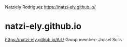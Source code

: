 Natziely Rodriguez
https://natzi-ely.github.io/
# natzi-ely.github.io
https://natzi-ely.github.io/Art/
Group member- Jossel Solis
